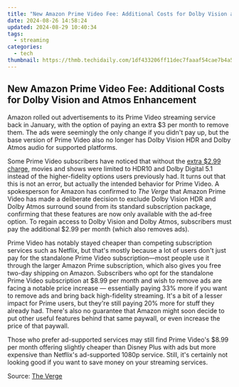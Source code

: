 ```yaml
---
title: "New Amazon Prime Video Fee: Additional Costs for Dolby Vision and Atmos Enhancement"
date: 2024-08-26 14:58:24
updated: 2024-08-29 10:40:34
tags:
  - streaming
categories:
  - tech
thumbnail: https://thmb.techidaily.com/1df433206ff11dec7faaaf54cae7b4a5f98f51a6cf19d2906c605406cb94fb11.jpg
---
```


## New Amazon Prime Video Fee: Additional Costs for Dolby Vision and Atmos Enhancement

Amazon rolled out advertisements to its Prime Video streaming service back in January, with the option of paying an extra $3 per month to remove them. The ads were seemingly the only change if you didn't pay up, but the base version of Prime Video also no longer has Dolby Vision HDR and Dolby Atmos audio for supported platforms.

 Some Prime Video subscribers have noticed that without the [extra $2.99 charge](https://easy-unlock-android.techidaily.com/in-2024-how-to-use-google-assistant-on-your-lock-screen-of-realme-11-5g-phone-by-drfone-android/), movies and shows were limited to HDR10 and Dolby Digital 5.1 instead of the higher-fidelity options users previously had. It turns out that this is not an error, but actually the intended behavior for Prime Video. A spokesperson for Amazon has confirmed to _The Verge_ that Amazon Prime Video has made a deliberate decision to exclude Dolby Vision HDR and Dolby Atmos surround sound from its standard subscription package, confirming that these features are now only available with the ad-free option. To regain access to Dolby Vision and Dolby Atmos, subscribers must pay the additional $2.99 per month (which also removes ads).

 Prime Video has notably stayed cheaper than competing subscription services such as Netflix, but that's mostly because a lot of users don't just pay for the standalone Prime Video subscription—most people use it through the larger Amazon Prime subscription, which also gives you free two-day shipping on Amazon. Subscribers who opt for the standalone Prime Video subscription at $8.99 per month and wish to remove ads are facing a notable price increase — essentially paying 33% more if you want to remove ads and bring back high-fidelity streaming. It's a bit of a lesser impact for Prime users, but they're still paying 20% more for stuff they already had. There's also no guarantee that Amazon might soon decide to put other useful features behind that same paywall, or even increase the price of that paywall.

 Those who prefer ad-supported services may still find Prime Video's $8.99 per month offering slightly cheaper than Disney Plus with ads but more expensive than Netflix's ad-supported 1080p service. Still, it's certainly not looking good if you want to save money on your streaming services.

 Source: [The Verge](https://www.theverge.com/24071417/amazon-prime-video-no-dolby-vision-atmos)

<ins class="adsbygoogle"
     style="display:block"
     data-ad-format="autorelaxed"
     data-ad-client="ca-pub-7571918770474297"
     data-ad-slot="1223367746"></ins>



<ins class="adsbygoogle"
     style="display:block"
     data-ad-client="ca-pub-7571918770474297"
     data-ad-slot="8358498916"
     data-ad-format="auto"
     data-full-width-responsive="true"></ins>
